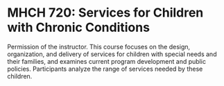 # MHCH 720: Services for Children with Chronic Conditions

Permission of the instructor. This course focuses on the design, organization, and delivery of services for children with special needs and their families, and examines current program development and public policies. Participants analyze the range of services needed by these children.